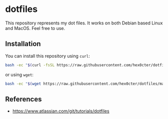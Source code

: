 # dotfiles
This repository represents my dot files. It works on both Debian based Linux and MacOS. Feel free to use.

## Installation
You can install this repository using `curl`:
```bash
bash -ec "$(curl -fsSL https://raw.githubusercontent.com/hex0cter/dotfiles/master/.install.sh)"
```
or using `wget`:
```bash
bash -ec "$(wget https://raw.githubusercontent.com/hex0cter/dotfiles/master/.install.sh -O -)"
```


## References
* https://www.atlassian.com/git/tutorials/dotfiles
